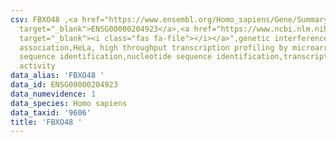 ```yaml
---
csv: FBXO48 ,<a href="https://www.ensembl.org/Homo_sapiens/Gene/Summary?db=core;g=ENSG00000204923"
  target="_blank">ENSG00000204923</a>,<a href="https://www.ncbi.nlm.nih.gov/pubmed/28369544"
  target="_blank"><i class="fas fa-file"></i></a>",genetic interference,functional
  association,HeLa, high throughput transcription profiling by microarray,nucleotide
  sequence identification,nucleotide sequence identification,transcriptional regulation,up-regulates
  activity
data_alias: 'FBXO48 '
data_id: ENSG00000204923
data_numevidence: 1
data_species: Homo sapiens
data_taxid: '9606'
title: 'FBXO48 '
---
```

